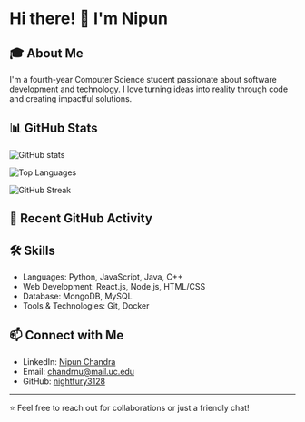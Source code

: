 # Hi there! 👋 I'm Nipun

## 🎓 About Me
I'm a fourth-year Computer Science student passionate about software development and technology. I love turning ideas into reality through code and creating impactful solutions.

## 📊 GitHub Stats
![GitHub stats](https://github-readme-stats.vercel.app/api?username=nightfury3128&show_icons=true&theme=radical)

![Top Languages](https://github-readme-stats.vercel.app/api/top-langs/?username=nightfury3128&layout=compact&theme=radical&hide=html,css,tex&count_private=true)

![GitHub Streak](https://streak-stats.demolab.com/?user=nightfury3128&theme=radical)

## 📌 Recent GitHub Activity
<!--START_SECTION:activity-->
<!--END_SECTION:activity-->

## 🛠️ Skills
- Languages: Python, JavaScript, Java, C++
- Web Development: React.js, Node.js, HTML/CSS
- Database: MongoDB, MySQL
- Tools & Technologies: Git, Docker

## 📫 Connect with Me
- LinkedIn: [Nipun Chandra](https://www.linkedin.com/in/nipun-chandra)
- Email: chandrnu@mail.uc.edu
- GitHub: [nightfury3128](https://github.com/nightfury3128)

---
⭐️ Feel free to reach out for collaborations or just a friendly chat!
